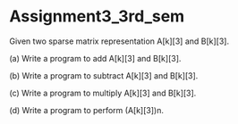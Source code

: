 # Assignment3_3rd_sem


Given two sparse matrix representation A[k][3] and B[k][3].

(a) Write a program to add A[k][3] and B[k][3].

(b) Write a program to subtract A[k][3] and B[k][3].

(c) Write a program to multiply A[k][3] and B[k][3].

(d) Write a program to perform (A[k][3])n.
